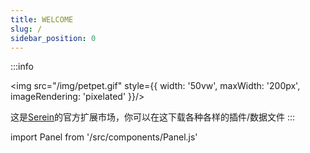 ```yaml
---
title: WELCOME
slug: /
sidebar_position: 0
---
```


:::info

<p align='center'>

<img src="/img/petpet.gif" style={{
   width: '50vw',
   maxWidth: '200px',
   imageRendering: 'pixelated'
}}/>

</p>

这是[Serein](https://serein.cc)的官方扩展市场，你可以在这下载各种各样的插件/数据文件
:::

import Panel from '/src/components/Panel.js'

<Panel/>
